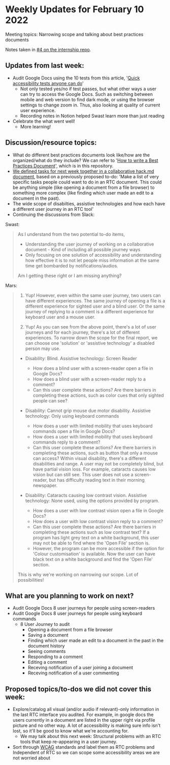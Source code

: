 # Weekly Updates for February 10 2022
Meeting topics: Narrowing scope and talking about best practices documents

Notes taken in [#4 on the internship repo](https://github.com/isabela-pf/internship/issues/4).

## Updates from last week:
- Audit Google Docs using the 10 tests from this article, '[Quick accessibility tests anyone can do](https://tetralogical.com/blog/2022/01/18/quick-accessibility-tests-anyone-can-do/)'
  - Not only tested yes/no if test passes, but what other ways a user can try to access the Google Docs. Such as switching between mobile and web version to find dark mode, or using the browser settings to change zoom in. Thus, also looking at quality of current user experience.
  - Recording notes in Notion helped Swast learn more than just reading
- Celebrate the what went well! 
  - More learning!

## Discussion/resource topics:
- What do different best practices documents look like/how are the organized/what do they include? We can refer to '[How to write a Best Practices Document](https://github.com/isabela-pf/internship/blob/main/discussion-resources/best-practices-documents.md)', which is in this repository.
- [We defined tasks for next week together in a collaborative hack.md document](https://hackmd.io/j2EGBWoHSbqJd5gzETnhug), based on a previously proposed to-do: 'Make a list of very specific tasks people could want to do in an RTC document. This could be anything simple (like opening a document from a file browser) to something more complex (like finding which user made an edit to a document in the past).
- The wide scope of disabilties, assistive technologies and how each have a different user journey in an RTC tool'
- Continuing the discussions from Slack:

Swast:
> As I understand from the two potential to-do items,
> - Understanding the user journey of working on a collaborative document - Kind of including all possible journey ways
> - Only focusing on one solution of accessibility and understanding how effective it is to not let people miss information at the same time get bombarded by notifications/audios.
>  
> Am I getting these right or I am missing anything? 


Mars:
> 1. Yup! However, even within the same user journey, two users can have different experiences. The same journey of opening a file is a different experience for sighted user and a blind user. Or the same journey of replying to a comment is a different experience for keyboard user and a mouse user.
> 
> 2. Yup! As you can see from the above point, there's a lot of user journeys and for each journey, there's a lot of different experiences. To narrow down the scope for the final report, we can choose one 'solution' or 'assistive technology' a disabled person may use.
> - Disability: Blind. Assistive technology: Screen Reader
>   - How does a blind user with a screen-reader open a file in Google Docs?
>   - How does a blind user with a screen-reader reply to a comment?
>   - Can this user complete these actions? Are there barriers in completing these actions, such as color cues that only sighted people can see?
>   
> - Disability: Cannot grip mouse due motor disability. Assistive technology: Only using keyboard commands
>   - How does a user with limited mobility that uses keyboard commands open a file in Google Docs?
>   - How does a user with limited mobility that uses keyboard commands reply to a comment?
>   - Can this user complete these actions? Are there barriers in completing these actions, such as button that only a mouse can access?
>   Within visual disability, there's a different disabilities and range. A user may not be completely blind, but have partial vision loss. For example, cataracts causes low vision but can still see. This user does not use a screen-reader, but has difficulty reading text in their morning newspaper.
> - Disability: Cataracts causing low contrast vision. Assistive technology: None used, using the options provided by program.
>   - How does a user with low contrast vision open a file in Google Docs?
>   - How does a user with low contrast vision reply to a comment?
>   - Can this user complete these actions? Are there barriers in completing these actions such as low contrast text? If a program has light grey text on a white background, this user may not be able to find where the 'Open File' section is.
>   - However, the program can be more accessible if the option for 'Colour customisation' is available. Now the user can have black text on a white background and find the 'Open File' section.
>   
> This is why we're working on narrowing our scope. Lot of possibilities!

## What are you planning to work on next?
- Audit Google Docs 8 user journeys for people using screen-readers
- Audit Google Docs 8 user journeys for people using keyboard commands
  - 8 User Journey to audit
    - Opening a document from a file browser
    - Saving a document
    - Finding which user made an edit to a document in the past in the document history
    - Seeing comments
    - Responding to a comment
    - Editing a comment
    - Receving notification of a user joining a document
    - Receving notification of a user commenting
   
## Proposed topics/to-dos we did not cover this week:
- Explore/catalog all visual (and/or audio if relevant)-only information in the last RTC interface you audited. For example, in google docs the users currently in a document are listed in the upper right via profile picture and no other way. A lot of accessibility is making sure info isn't lost, so it'll be good to know what we're accounting for.
   -  We may talk about this next week: Structural problems with an RTC tools that keep re-appearing in a user journey.
 - Sort through [WCAG](https://www.w3.org/WAI/standards-guidelines/wcag/) standards and label them as RTC problems and Independent of RTC so we can scope some accessibility areas we are not worried about
